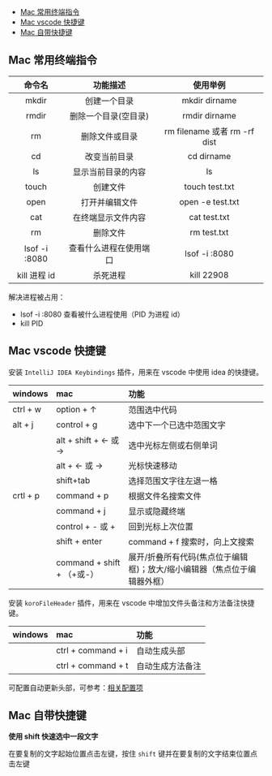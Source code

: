 <!--
 * @Date: 2021-06-16 17:22:48
 * @LastEditors: wenfujie
 * @LastEditTime: 2022-03-29 15:15:47
 * @FilePath: /document-library/articles/Mac/mac系统及软件快捷键.md
-->

- [Mac 常用终端指令](#mac-常用终端指令)
- [Mac vscode 快捷键](#mac-vscode-快捷键)
- [Mac 自带快捷键](#mac-自带快捷键)

## Mac 常用终端指令

|    命令名     |        功能描述        |           使用举例           |
| :-----------: | :--------------------: | :--------------------------: |
|     mkdir     |      创建一个目录      |        mkdir dirname         |
|     rmdir     |  删除一个目录(空目录)  |        rmdir dirname         |
|      rm       |     删除文件或目录     | rm filename 或者 rm -rf dist |
|      cd       |      改变当前目录      |          cd dirname          |
|      ls       |   显示当前目录的内容   |              ls              |
|     touch     |        创建文件        |        touch test.txt        |
|     open      |     打开并编辑文件     |       open -e test.txt       |
|      cat      |   在终端显示文件内容   |         cat test.txt         |
|      rm       |        删除文件        |         rm test.txt          |
| lsof -i :8080 | 查看什么进程在使用端口 |        lsof -i :8080         |
| kill 进程 id  |        杀死进程        |          kill 22908          |

解决进程被占用：

- lsof -i :8080 查看被什么进程使用（PID 为进程 id）
- kill PID

## Mac vscode 快捷键

安装 `IntelliJ IDEA Keybindings` 插件，用来在 vscode 中使用 idea 的快捷键。

| windows  | mac                        | 功能                                                                     |
| :------- | :------------------------- | :----------------------------------------------------------------------- |
| ctrl + w | option + ↑                 | 范围选中代码                                                             |
| alt + j  | control + g                | 选中下一个已选中范围文字                                                 |
|          | alt + shift + ← 或 →       | 选中光标左侧或右侧单词                                                   |
|          | alt + ← 或 →               | 光标快速移动                                                             |
|          | shift+tab                  | 选择范围文字往左退一格                                                   |
| crtl + p | command + p                | 根据文件名搜索文件                                                       |
|          | command + j                | 显示或隐藏终端                                                           |
|          | control + - 或 +           | 回到光标上次位置                                                         |
|          | shift + enter              | command + f 搜索时，向上文搜索                                           |
|          | command + shift + （+或-） | 展开/折叠所有代码(焦点位于编辑框)；放大/缩小编辑器（焦点位于编辑器外框） |

安装 `koroFileHeader` 插件，用来在 vscode 中增加文件头备注和方法备注快捷键。

| windows | mac                | 功能             |
| :------ | :----------------- | :--------------- |
|         | ctrl + command + i | 自动生成头部     |
|         | ctrl + command + t | 自动生成方法备注 |

可配置自动更新头部，可参考：[相关配置项](https://github.com/OBKoro1/koro1FileHeader/wiki/%E9%85%8D%E7%BD%AE%E5%AD%97%E6%AE%B5)

## Mac 自带快捷键

**使用 shift 快速选中一段文字**

在要复制的文字起始位置点击左键，按住 `shift` 键并在要复制的文字结束位置点击左键
